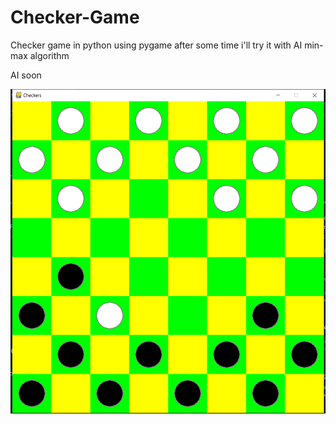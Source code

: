 # Checker-Game

Checker game in python using pygame after some time i'll try it with AI min-max algorithm

AI soon

![alt text](https://github.com/DZ521111/Checker-Game/blob/main/gamepage.png?raw=true)
